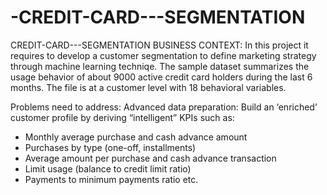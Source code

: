 # -CREDIT-CARD---SEGMENTATION
CREDIT-CARD---SEGMENTATION
BUSINESS CONTEXT:
In this project it requires to develop a customer segmentation to define marketing strategy through machine learning techniqe. The sample dataset summarizes the usage behavior of about 9000 active credit card holders during the last 6 months. The file is at a customer level with 18 behavioral variables.

Problems need to address:
Advanced data preparation: Build an ‘enriched’ customer profile by deriving “intelligent” KPIs such as:

* Monthly average purchase and cash advance amount
* Purchases by type (one-off, installments)
* Average amount per purchase and cash advance transaction
* Limit usage (balance to credit limit ratio)
* Payments to minimum payments ratio etc.
